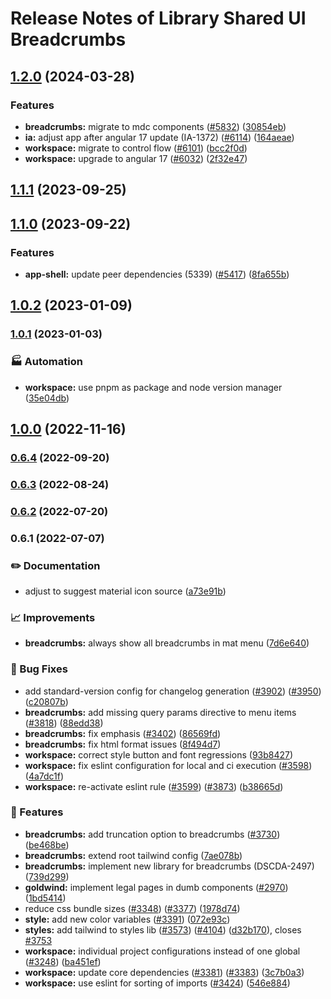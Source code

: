 # Release Notes of Library Shared UI Breadcrumbs
## [1.2.0](https://github.com/Schaeffler-Group/frontend-schaeffler/compare/breadcrumbs-v1.1.1...breadcrumbs-v1.2.0) (2024-03-28)


### Features

* **breadcrumbs:** migrate to mdc components ([#5832](https://github.com/Schaeffler-Group/frontend-schaeffler/issues/5832)) ([30854eb](https://github.com/Schaeffler-Group/frontend-schaeffler/commit/30854ebbc7092e6b6062a5ebb74f8a4b18b7b41c))
* **ia:** adjust app after angular 17 update (IA-1372) ([#6114](https://github.com/Schaeffler-Group/frontend-schaeffler/issues/6114)) ([164aeae](https://github.com/Schaeffler-Group/frontend-schaeffler/commit/164aeae782fc7a13470ad8b03d477a20d0850c7e))
* **workspace:** migrate to control flow ([#6101](https://github.com/Schaeffler-Group/frontend-schaeffler/issues/6101)) ([bcc2f0d](https://github.com/Schaeffler-Group/frontend-schaeffler/commit/bcc2f0de21ab75dcdceb320c21268074e0940dc9))
* **workspace:** upgrade to angular 17 ([#6032](https://github.com/Schaeffler-Group/frontend-schaeffler/issues/6032)) ([2f32e47](https://github.com/Schaeffler-Group/frontend-schaeffler/commit/2f32e478cb1b1c95ac48976332011c60ce28f4e4))

## [1.1.1](https://github.com/Schaeffler-Group/frontend-schaeffler/compare/breadcrumbs-v1.1.0...breadcrumbs-v1.1.1) (2023-09-25)

## [1.1.0](https://github.com/Schaeffler-Group/frontend-schaeffler/compare/breadcrumbs-v1.0.2...breadcrumbs-v1.1.0) (2023-09-22)


### Features

* **app-shell:** update peer dependencies (5339) ([#5417](https://github.com/Schaeffler-Group/frontend-schaeffler/issues/5417)) ([8fa655b](https://github.com/Schaeffler-Group/frontend-schaeffler/commit/8fa655b608a94cb6e20d54e73187f3efb7ec750e))

## [1.0.2](https://github.com/Schaeffler-Group/frontend-schaeffler/compare/breadcrumbs-v1.0.1...breadcrumbs-v1.0.2) (2023-01-09)

### [1.0.1](https://github.com/Schaeffler-Group/frontend-schaeffler/compare/breadcrumbs-v1.0.0...breadcrumbs-v1.0.1) (2023-01-03)


### 🏭 Automation

* **workspace:** use pnpm as package and node version manager ([35e04db](https://github.com/Schaeffler-Group/frontend-schaeffler/commit/35e04dba206a3d579156300c68b2ede9206556ff))

## [1.0.0](https://github.com/Schaeffler-Group/frontend-schaeffler/compare/breadcrumbs-v0.6.4...breadcrumbs-v1.0.0) (2022-11-16)

### [0.6.4](https://github.com/Schaeffler-Group/frontend-schaeffler/compare/breadcrumbs-v0.6.3...breadcrumbs-v0.6.4) (2022-09-20)

### [0.6.3](https://github.com/Schaeffler-Group/frontend-schaeffler/compare/breadcrumbs-v0.6.2...breadcrumbs-v0.6.3) (2022-08-24)

### [0.6.2](https://github.com/Schaeffler-Group/frontend-schaeffler/compare/breadcrumbs-v0.6.1...breadcrumbs-v0.6.2) (2022-07-20)

### 0.6.1 (2022-07-07)


### ✏️ Documentation

* adjust to suggest material icon source ([a73e91b](https://github.com/Schaeffler-Group/frontend-schaeffler/commit/a73e91b89002ba7f7768461b1fae6713cc88a30a))


### 📈 Improvements

* **breadcrumbs:** always show all breadcrumbs in mat menu ([7d6e640](https://github.com/Schaeffler-Group/frontend-schaeffler/commit/7d6e640d219cb59e7f59ee09d9599ea1d3d0117a))


### 🐛 Bug Fixes

* add standard-version config for changelog generation ([#3902](https://github.com/Schaeffler-Group/frontend-schaeffler/issues/3902)) ([#3950](https://github.com/Schaeffler-Group/frontend-schaeffler/issues/3950)) ([c20807b](https://github.com/Schaeffler-Group/frontend-schaeffler/commit/c20807bfbdace3a554876ba7f5b9f1be10453c72))
* **breadcrumbs:** add missing query params directive to menu items ([#3818](https://github.com/Schaeffler-Group/frontend-schaeffler/issues/3818)) ([88edd38](https://github.com/Schaeffler-Group/frontend-schaeffler/commit/88edd382178b6f4a0011df9761022139ea004e46))
* **breadcrumbs:** fix emphasis ([#3402](https://github.com/Schaeffler-Group/frontend-schaeffler/issues/3402)) ([86569fd](https://github.com/Schaeffler-Group/frontend-schaeffler/commit/86569fdb4777e9f90c557280aac62eb047e592fd))
* **breadcrumbs:** fix html format issues ([8f494d7](https://github.com/Schaeffler-Group/frontend-schaeffler/commit/8f494d76cf51e4c5f4ef5766767285fbf42a6c5c))
* **workspace:** correct style button and font regressions ([93b8427](https://github.com/Schaeffler-Group/frontend-schaeffler/commit/93b8427b40554a19024ea30d765c546965d2f0e9))
* **workspace:** fix eslint configuration for local and ci execution ([#3598](https://github.com/Schaeffler-Group/frontend-schaeffler/issues/3598)) ([4a7dc1f](https://github.com/Schaeffler-Group/frontend-schaeffler/commit/4a7dc1fe79d94b6d8ddfa7cf2644e3bbc11a3e80))
* **workspace:** re-activate eslint rule ([#3599](https://github.com/Schaeffler-Group/frontend-schaeffler/issues/3599)) ([#3873](https://github.com/Schaeffler-Group/frontend-schaeffler/issues/3873)) ([b38665d](https://github.com/Schaeffler-Group/frontend-schaeffler/commit/b38665d76345a952f77da1ae28c7726397e8c010))


### 🎸 Features

* **breadcrumbs:** add truncation option to breadcrumbs ([#3730](https://github.com/Schaeffler-Group/frontend-schaeffler/issues/3730)) ([be468be](https://github.com/Schaeffler-Group/frontend-schaeffler/commit/be468be1ab788fb39b8633ab3bd03e4c030133bd))
* **breadcrumbs:** extend root tailwind config ([7ae078b](https://github.com/Schaeffler-Group/frontend-schaeffler/commit/7ae078bb044d7aca33424df6338be1e111604915))
* **breadcrumbs:** implement new library for breadcrumbs (DSCDA-2497) ([739d299](https://github.com/Schaeffler-Group/frontend-schaeffler/commit/739d2997880e6c3582352678dcbca29f35901c89))
* **goldwind:** implement legal pages in dumb components ([#2970](https://github.com/Schaeffler-Group/frontend-schaeffler/issues/2970)) ([1bd5414](https://github.com/Schaeffler-Group/frontend-schaeffler/commit/1bd5414be2437922e48038816d97e906d689e143))
* reduce css bundle sizes ([#3348](https://github.com/Schaeffler-Group/frontend-schaeffler/issues/3348)) ([#3377](https://github.com/Schaeffler-Group/frontend-schaeffler/issues/3377)) ([1978d74](https://github.com/Schaeffler-Group/frontend-schaeffler/commit/1978d745d959d521f060f51e98ab85a2390612bf))
* **style:** add new color variables ([#3391](https://github.com/Schaeffler-Group/frontend-schaeffler/issues/3391)) ([072e93c](https://github.com/Schaeffler-Group/frontend-schaeffler/commit/072e93cc90858f751717e10e383f87ab2d4c61f6))
* **styles:** add tailwind to styles lib ([#3573](https://github.com/Schaeffler-Group/frontend-schaeffler/issues/3573)) ([#4104](https://github.com/Schaeffler-Group/frontend-schaeffler/issues/4104)) ([d32b170](https://github.com/Schaeffler-Group/frontend-schaeffler/commit/d32b170c13de73f90b3a792d9f50f29cede37898)), closes [#3753](https://github.com/Schaeffler-Group/frontend-schaeffler/issues/3753)
* **workspace:** individual project configurations instead of one global ([#3248](https://github.com/Schaeffler-Group/frontend-schaeffler/issues/3248)) ([ba451ef](https://github.com/Schaeffler-Group/frontend-schaeffler/commit/ba451ef87c9c9cff99440b9739c9ebf4069a16dc))
* **workspace:** update core dependencies ([#3381](https://github.com/Schaeffler-Group/frontend-schaeffler/issues/3381)) ([#3383](https://github.com/Schaeffler-Group/frontend-schaeffler/issues/3383)) ([3c7b0a3](https://github.com/Schaeffler-Group/frontend-schaeffler/commit/3c7b0a37be3104fc216c3ee6506d5f8ce2cadb21))
* **workspace:** use eslint for sorting of imports ([#3424](https://github.com/Schaeffler-Group/frontend-schaeffler/issues/3424)) ([546e884](https://github.com/Schaeffler-Group/frontend-schaeffler/commit/546e8845a9250580ccdc982e3f5c1d818f8678bd))
